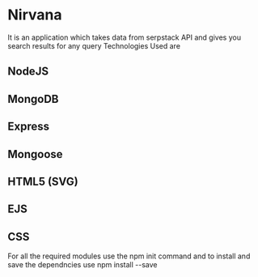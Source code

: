 # Nirvana
It is an application which takes data from serpstack API and gives you search results for any query
Technologies Used are 

## NodeJS
## MongoDB
## Express
## Mongoose
## HTML5 (SVG)
## EJS 
## CSS

For all the required modules use the npm init command and to install and save the dependncies use npm install --save 
